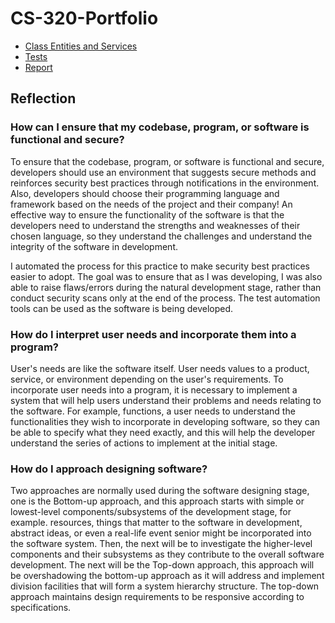 # CS-320-Portfolio
- [Class Entities and Services](src/main)
- [Tests](src/test)
- [Report](docs/Project-2-Summary_Reflection.pdf)

## Reflection

### How can I ensure that my codebase, program, or software is functional and secure?

To ensure that the codebase, program, or software is functional and secure, developers should use an environment that suggests secure methods and reinforces security best practices through notifications in the environment. Also, developers should choose their programming language and framework based on the needs of the project and their company! An effective way to ensure the functionality of the software is that the developers need to understand the strengths and weaknesses of their chosen language, so they understand the challenges and understand the integrity of the software in development.

I automated the process for this practice to make security best practices easier to adopt. The goal was to ensure that as I was developing, I was also able to raise flaws/errors during the natural development stage, rather than conduct security scans only at the end of the process. The test automation tools can be used as the software is being developed. 

### How do I interpret user needs and incorporate them into a program?

User's needs are like the software itself. User needs values to a product, service, or environment depending on the user's requirements. To incorporate user needs into a program, it is necessary to implement a system that will help users understand their problems and needs relating to the software. For example, functions, a user needs to understand the functionalities they wish to incorporate in developing software, so they can be able to specify what they need exactly, and this will help the developer understand the series of actions to implement at the initial stage. 

### How do I approach designing software?

Two approaches are normally used during the software designing stage, one is the Bottom-up approach, and this approach starts with simple or lowest-level components/subsystems of the development stage, for example. resources, things that matter to the software in development, abstract ideas, or even a real-life event senior might be incorporated into the software system. Then, the next will be to investigate the higher-level components and their subsystems as they contribute to the overall software development.
The next will be the Top-down approach, this approach will be overshadowing the bottom-up approach as it will address and implement division facilities that will form a system hierarchy structure. The top-down approach maintains design requirements to be responsive according to specifications. 
